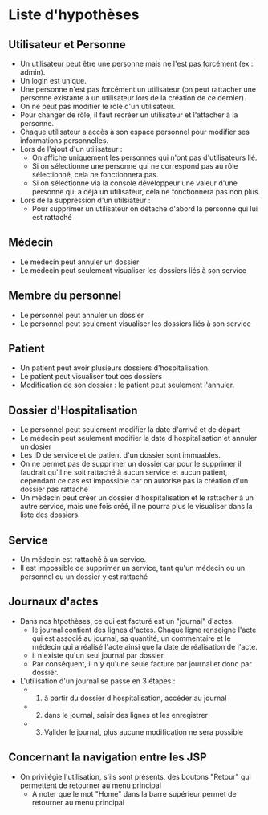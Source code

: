 # Liste d'hypothèses

## Utilisateur et Personne
- Un utilisateur peut être une personne mais ne l'est pas forcément (ex : admin).
- Un login est unique.
- Une personne n'est pas forcément un utilisateur (on peut rattacher une personne existante à un utilisateur lors de la création de ce dernier).
- On ne peut pas modifier le rôle d'un utilisateur.
- Pour changer de rôle, il faut recréer un utilisateur et l'attacher à la personne.
- Chaque utilisateur a accès à son espace personnel pour modifier ses informations personnelles.
- Lors de l'ajout d'un utilisateur :
  - On affiche uniquement les personnes qui n'ont pas d'utilisateurs lié.
  - Si on sélectionne une personne qui ne correspond pas au rôle sélectionné, cela ne fonctionnera pas.
  - Si on sélectionne via la console développeur une valeur d'une personne qui a déjà un utilisateur, cela ne fonctionnera pas non plus.
- Lors de la suppression d'un utilsiateur :
  - Pour supprimer un utilisateur on détache d'abord la personne qui lui est rattaché

## Médecin
- Le médecin peut annuler un dossier
- Le médecin peut seulement visualiser les dossiers liés à son service 


## Membre du personnel
- Le personnel peut annuler un dossier
- Le personnel peut seulement visualiser les dossiers liés à son service 


## Patient
- Un patient peut avoir plusieurs dossiers d'hospitalisation.
- Le patient peut visualiser tout ces dossiers
- Modification de son dossier : le patient peut seulement l'annuler.

## Dossier d'Hospitalisation
- Le personnel peut seulement modifier la date d'arrivé et de départ
- Le médecin peut seulement modifier la date d'hospitalisation et annuler un dosier
- Les ID de service et de patient d'un dossier sont immuables.
- On ne permet pas de supprimer un dossier car pour le supprimer il faudrait qu'il ne soit rattaché à aucun service et aucun patient, cependant ce cas est impossible car on autorise pas la création d'un dossier pas rattaché 
- Un médecin peut créer un dossier d'hospitalisation et le rattacher à un autre service, mais une fois créé, il ne pourra plus le visualiser dans la liste des dossiers.

## Service
- Un médecin est rattaché à un service.
- Il est impossible de supprimer un service, tant qu'un médecin ou un personnel ou un dossier y est rattaché

## Journaux d'actes
- Dans nos htpothèses, ce qui est facturé est un "journal" d'actes.
  - le journal contient des lignes d'actes. Chaque ligne renseigne l'acte qui est associé au journal, sa quantité, un commentaire et le médecin qui a réalisé l'acte ainsi que la date de réalisation de l'acte.
  - il n'existe qu'un seul journal par dossier.
  - Par conséquent, il n'y qu'une seule facture par journal et donc par dossier.
- L'utilisation d'un journal se passe en 3 étapes :
  - 1. à partir du dossier d'hospitalisation, accéder au journal
  - 2. dans le journal, saisir des lignes et les enregistrer
  - 3. Valider le journal, plus aucune modification ne sera possible

## Concernant la navigation entre les JSP
- On privilégie l'utilisation, s'ils sont présents, des boutons "Retour" qui permettent de retourner au menu principal
  - A noter que le mot "Home" dans la barre supérieur permet de retourner au menu principal

